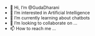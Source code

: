 - 👋 Hi, I’m @GudaDharani
- 👀 I’m interested in Artificial Intelligence
- 🌱 I’m currently learning about chatbots
- 💞️ I’m looking to collaborate on ...
- 📫 How to reach me ...

<!---
GudaDharani/GudaDharani is a ✨ special ✨ repository because its `README.md` (this file) appears on your GitHub profile.
You can click the Preview link to take a look at your changes.
--->

